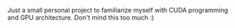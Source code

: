 Just a small personal project to familiarize myself with CUDA programming and GPU architecture. Don't mind this too much :)
